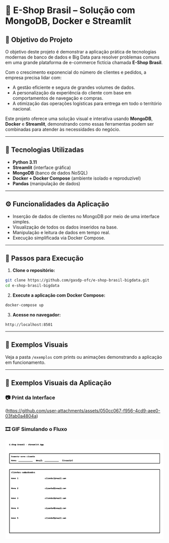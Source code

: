 # 🛒 E-Shop Brasil – Solução com MongoDB, Docker e Streamlit

## 🎯 Objetivo do Projeto

O objetivo deste projeto é demonstrar a aplicação prática de tecnologias modernas de banco de dados e Big Data para resolver problemas comuns em uma grande plataforma de e-commerce fictícia chamada **E-Shop Brasil**.

Com o crescimento exponencial do número de clientes e pedidos, a empresa precisa lidar com:
- A gestão eficiente e segura de grandes volumes de dados.
- A personalização da experiência do cliente com base em comportamentos de navegação e compras.
- A otimização das operações logísticas para entrega em todo o território nacional.

Este projeto oferece uma solução visual e interativa usando **MongoDB**, **Docker** e **Streamlit**, demonstrando como essas ferramentas podem ser combinadas para atender às necessidades do negócio.

---

## 🧰 Tecnologias Utilizadas

- **Python 3.11**
- **Streamlit** (interface gráfica)
- **MongoDB** (banco de dados NoSQL)
- **Docker + Docker Compose** (ambiente isolado e reproduzível)
- **Pandas** (manipulação de dados)

---

## ⚙️ Funcionalidades da Aplicação

- Inserção de dados de clientes no MongoDB por meio de uma interface simples.
- Visualização de todos os dados inseridos na base.
- Manipulação e leitura de dados em tempo real.
- Execução simplificada via Docker Compose.

---

## 🚀 Passos para Execução

1. **Clone o repositório:**

```bash
git clone https://github.com/gasdp-ofc/e-shop-brasil-bigdata.git
cd e-shop-brasil-bigdata
```

2. **Execute a aplicação com Docker Compose:**

```bash
docker-compose up
```

3. **Acesse no navegador:**

```
http://localhost:8501
```

---

## 📸 Exemplos Visuais

Veja a pasta `/exemplos` com prints ou animações demonstrando a aplicação em funcionamento.

---

## 📸 Exemplos Visuais da Aplicação

### 📷 Print da Interface
(https://github.com/user-attachments/assets/050cc067-f956-4cd9-aee0-03fab0a4804a)



### 🎞️ GIF Simulando o Fluxo
![GIF da Aplicação](exemplos/exemplos_com_animacao.gif)

